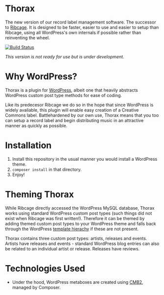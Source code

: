 Thorax
======

The new version of our record label management software. The successor to [Ribcage](http://github.com/recordsonribs/ribcage). It is designed to be faster, easier to use and easier to setup than Ribcage, using all WordPress's own internals if possible rather than reinventing the wheel.

[![Build Status](https://travis-ci.org/recordsonribs/thorax.svg)](https://travis-ci.org/recordsonribs/thorax)

*This version is not ready for use but is under development.*

# Why WordPress?

Thorax is a plugin for [WordPress](http://wordpress.org), albeit one that heavily abstracts WordPress custom post type methods for ease of coding.

Like its predecesor Ribcage we do so in the hope that since WordPress is widely avaliable, this plugin will enable easy creation of a Creative Commons label. Battlehardened by our own use, Thorax means that you too can setup a record label and begin distributing music in an attractive manner as quickly as possible.

# Installation

1. Install this repository in the usual manner you would install a WordPress theme.
2. `composer install` in that directory.
3. Enjoy!

# Theming Thorax

While Ribcage directly accessed the WordPress MySQL database, Thorax works using standard WordPress custom post types (such things did not exist when Ribcage was first written!). Therefore it can be themed by adding themed custom post types to your WordPress theme and falls back through the WordPress [template hierachy](http://codex.wordpress.org/Template_Hierarchy) if these are not present.

Thorax contains three custom post types: artists, releases and events. Artists have releases and events - standard WordPress blog entries can also be related to an individual artist or release. Releases have reviews.

# Technologies Used

- Under the hood, WordPress metaboxes are created using [CMB2](https://github.com/WebDevStudios/cmb2), managed by Composer.
